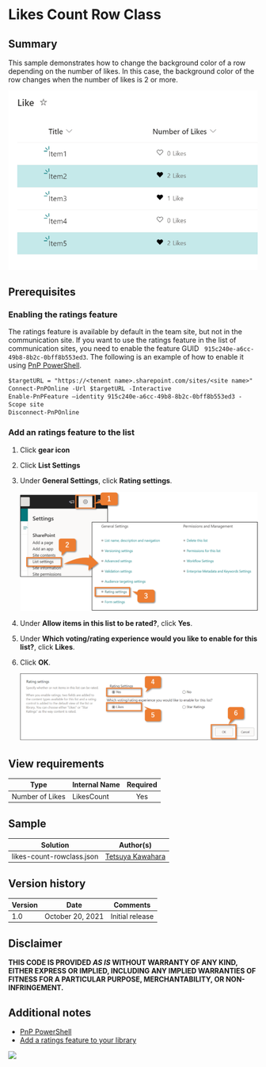 # Likes Count Row Class

## Summary
This sample demonstrates how to change the background color of a row depending on the number of likes. In this case, the background color of the row changes when the number of likes is 2 or more.

![screenshot of the sample](./assets/screenshot.png)

## Prerequisites
### Enabling the ratings feature
The ratings feature is available by default in the team site, but not in the communication site. If you want to use the ratings feature in the list of communication sites, you need to enable the feature GUID ` 915c240e-a6cc-49b8-8b2c-0bff8b553ed3`. The following is an example of how to enable it using [PnP PowerShell](https://pnp.github.io/powershell).

```
$targetURL = "https://<tenent name>.sharepoint.com/sites/<site name>"
Connect-PnPOnline -Url $targetURL -Interactive
Enable-PnPFeature –identity 915c240e-a6cc-49b8-8b2c-0bff8b553ed3 -Scope site
Disconnect-PnPOnline
```

### Add an ratings feature to the list
1. Click **gear icon**
2. Click **List Settings**
3. Under **General Settings**, click **Rating settings**.

   ![screenshot of how to add the ratings feature](./assets/add_ratings_1.png)

4. Under **Allow items in this list to be rated?**, click **Yes**.
5. Under **Which voting/rating experience would you like to enable for this list?**, click **Likes**.
6. Click **OK**.

   ![screenshot of how to add the ratings feature](./assets/add_ratings_2.png)

## View requirements
|Type           |Internal Name|Required|
|---------------|-------------|:------:|
|Number of Likes|LikesCount   |Yes     |

## Sample

Solution                  |Author(s)
--------------------------|---------------------------
likes-count-rowclass.json |[Tetsuya Kawahara](https://twitter.com/techan_k)

## Version history

Version |Date             |Comments
--------|-----------------|--------------------------------
1.0     |October 20, 2021 |Initial release

## Disclaimer
**THIS CODE IS PROVIDED *AS IS* WITHOUT WARRANTY OF ANY KIND, EITHER EXPRESS OR IMPLIED, INCLUDING ANY IMPLIED WARRANTIES OF FITNESS FOR A PARTICULAR PURPOSE, MERCHANTABILITY, OR NON-INFRINGEMENT.**

## Additional notes
- [PnP PowerShell](https://pnp.github.io/powershell)
- [Add a ratings feature to your library](https://support.microsoft.com/en-us/office/add-a-ratings-feature-to-your-library-5901fcfd-19ca-4f27-a65f-284654298552)

<img src="https://telemetry.sharepointpnp.com/sp-dev-list-formatting/view-samples/likes-count-rowclass" />